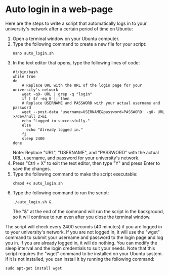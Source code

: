 # Auto login in a web-page
Here are the steps to write a script that automatically logs in to your university's network after a certain period of time on Ubuntu:

1. Open a terminal window on your Ubuntu computer.
2. Type the following command to create a new file for your script:
    ```
    nano auto_login.sh
    ```
3. In the text editor that opens, type the following lines of code:
    ```
    #!/bin/bash
    while true
    do
        # Replace URL with the URL of the login page for your university's network
        wget -qO- URL | grep -q "login"
        if [ $? -eq 0 ]; then
        # Replace USERNAME and PASSWORD with your actual username and password
        wget --post-data 'username=USERNAME&password=PASSWORD' -qO- URL >/dev/null 2>&1
        echo "Logged in successfully."
        else
          echo "Already logged in."
        fi
        sleep 2400
    done
    ```
    Note: Replace "URL", "USERNAME", and "PASSWORD" with the actual URL, username, and password for your university's network.
4. Press "Ctrl + X" to exit the text editor, then type "Y" and press Enter to save the changes.
5. Type the following command to make the script executable:
    ```
    chmod +x auto_login.sh
    ```
6. Type the following command to run the script:
    ```
    ./auto_login.sh &
    ```
    The "&" at the end of the command will run the script in the background, so it will continue to run even after you close the terminal window.

The script will check every 2400 seconds (40 minutes) if you are logged in to your university's network. If you are not logged in, it will use the "wget" command to submit your username and password to the login page and log you in. If you are already logged in, it will do nothing. You can modify the sleep interval and the login credentials to suit your needs. Note that this script requires the "wget" command to be installed on your Ubuntu system. If it is not installed, you can install it by running the following command:
  ```
  sudo apt-get install wget
  ```
